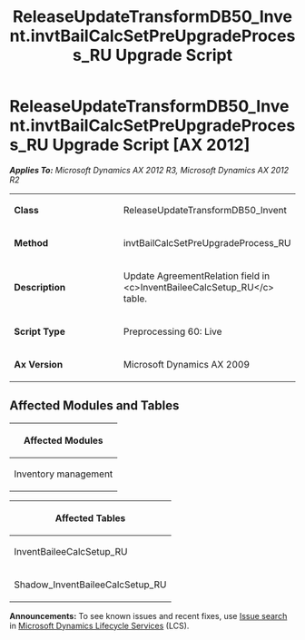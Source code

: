 ﻿---
title: ReleaseUpdateTransformDB50_Invent.invtBailCalcSetPreUpgradeProcess_RU Upgrade Script
TOCTitle: ReleaseUpdateTransformDB50_Invent.invtBailCalcSetPreUpgradeProcess_RU Upgrade Script
ms:assetid: b0121709-8ee7-7abb-bd1e-f9122ab3c586
ms:mtpsurl: https://msdn.microsoft.com/en-us/library/JJ686586(v=AX.60)
ms:contentKeyID: 49710540
ms.date: 05/18/2015
mtps_version: v=AX.60
---

# ReleaseUpdateTransformDB50\_Invent.invtBailCalcSetPreUpgradeProcess\_RU Upgrade Script [AX 2012]


_**Applies To:** Microsoft Dynamics AX 2012 R3, Microsoft Dynamics AX 2012 R2_

<table>
<colgroup>
<col style="width: 50%" />
<col style="width: 50%" />
</colgroup>
<tbody>
<tr class="odd">
<td><p><strong>Class</strong></p></td>
<td><p>ReleaseUpdateTransformDB50_Invent</p></td>
</tr>
<tr class="even">
<td><p><strong>Method</strong></p></td>
<td><p>invtBailCalcSetPreUpgradeProcess_RU</p></td>
</tr>
<tr class="odd">
<td><p><strong>Description</strong></p></td>
<td><p>Update AgreementRelation field in &lt;c&gt;InventBaileeCalcSetup_RU&lt;/c&gt; table.</p></td>
</tr>
<tr class="even">
<td><p><strong>Script Type</strong></p></td>
<td><p>Preprocessing 60: Live</p></td>
</tr>
<tr class="odd">
<td><p><strong>Ax Version</strong></p></td>
<td><p>Microsoft Dynamics AX 2009</p></td>
</tr>
</tbody>
</table>


## Affected Modules and Tables

<table>
<colgroup>
<col style="width: 100%" />
</colgroup>
<thead>
<tr class="header">
<th><p>Affected Modules</p></th>
</tr>
</thead>
<tbody>
<tr class="odd">
<td><p>Inventory management</p></td>
</tr>
</tbody>
</table>


<table>
<colgroup>
<col style="width: 100%" />
</colgroup>
<thead>
<tr class="header">
<th><p>Affected Tables</p></th>
</tr>
</thead>
<tbody>
<tr class="odd">
<td><p>InventBaileeCalcSetup_RU</p></td>
</tr>
<tr class="even">
<td><p>Shadow_InventBaileeCalcSetup_RU</p></td>
</tr>
</tbody>
</table>

  
**Announcements:** To see known issues and recent fixes, use [Issue search](http://go.microsoft.com/fwlink/?linkid=389258) in [Microsoft Dynamics Lifecycle Services](http://go.microsoft.com/fwlink/?linkid=306505) (LCS).

